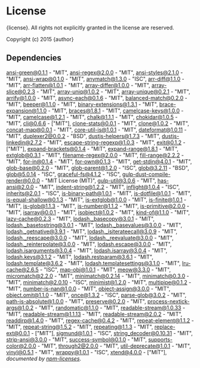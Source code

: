 # License

{license}. All rights not explicitly granted in the license are reserved.

Copyright (c) 2015 {author}

## Dependencies
[ansi-green@0.1.1](&quot;git+https://github.com/jonschlinkert/ansi-green&quot;) - &quot;MIT&quot;, [ansi-regex@2.0.0](&quot;git+https://github.com/sindresorhus/ansi-regex&quot;) - &quot;MIT&quot;, [ansi-styles@2.1.0](&quot;git+https://github.com/chalk/ansi-styles&quot;) - &quot;MIT&quot;, [ansi-wrap@0.1.0](&quot;git+https://github.com/jonschlinkert/ansi-wrap&quot;) - &quot;MIT&quot;, [anymatch@1.3.0](&quot;git+https://github.com/es128/anymatch&quot;) - &quot;ISC&quot;, [arr-diff@1.1.0](&quot;git+https://github.com/jonschlinkert/arr-diff&quot;) - &quot;MIT&quot;, [arr-flatten@1.0.1](&quot;https://github.com/jonschlinkert/arr-flatten&quot;) - &quot;MIT&quot;, [array-differ@1.0.0](&quot;https://github.com/sindresorhus/array-differ&quot;) - &quot;MIT&quot;, [array-slice@0.2.3](&quot;https://github.com/jonschlinkert/array-slice&quot;) - &quot;MIT&quot;, [array-uniq@1.0.2](&quot;git+https://github.com/sindresorhus/array-uniq&quot;) - &quot;MIT&quot;, [array-unique@0.2.1](&quot;https://github.com/jonschlinkert/array-unique&quot;) - &quot;MIT&quot;, [arrify@1.0.0](&quot;git+https://github.com/sindresorhus/arrify&quot;) - &quot;MIT&quot;, [async-each@0.1.6](&quot;https://github.com/paulmillr/async-each&quot;) - &quot;MIT&quot;, [balanced-match@0.2.0](&quot;https://github.com/juliangruber/balanced-match&quot;) - &quot;MIT&quot;, [beeper@1.1.0](&quot;git+https://github.com/sindresorhus/beeper&quot;) - &quot;MIT&quot;, [binary-extensions@1.3.1](&quot;git+https://github.com/sindresorhus/binary-extensions&quot;) - &quot;MIT&quot;, [brace-expansion@1.1.0](&quot;https://github.com/juliangruber/brace-expansion&quot;) - &quot;MIT&quot;, [braces@1.8.1](&quot;git+https://github.com/jonschlinkert/braces&quot;) - &quot;MIT&quot;, [camelcase-keys@1.0.0](&quot;git+https://github.com/sindresorhus/camelcase-keys&quot;) - &quot;MIT&quot;, [camelcase@1.2.1](&quot;git+https://github.com/sindresorhus/camelcase&quot;) - &quot;MIT&quot;, [chalk@1.1.1](&quot;git+https://github.com/chalk/chalk&quot;) - &quot;MIT&quot;, [chokidar@1.0.5](&quot;git+https://github.com/paulmillr/chokidar&quot;) - &quot;MIT&quot;, [cli@0.6.6](&quot;git+ssh://git@github.com/chriso/cli&quot;) - [&quot;MIT&quot;], [clone-stats@0.0.1](&quot;https://github.com/hughsk/clone-stats&quot;) - &quot;MIT&quot;, [clone@1.0.2](&quot;https://github.com/pvorb/node-clone&quot;) - &quot;MIT&quot;, [concat-map@0.0.1](&quot;https://github.com/substack/node-concat-map&quot;) - &quot;MIT&quot;, [core-util-is@1.0.1](&quot;https://github.com/isaacs/core-util-is&quot;) - &quot;MIT&quot;, [dateformat@1.0.11](&quot;git+https://github.com/felixge/node-dateformat&quot;) - &quot;MIT&quot;, [duplexer2@0.0.2](&quot;https://github.com/deoxxa/duplexer2&quot;) - &quot;BSD&quot;, [dustjs-helpers@1.7.3](&quot;git+https://github.com/linkedin/dustjs-helpers&quot;) - &quot;MIT&quot;, [dustjs-linkedin@2.7.2](&quot;git+https://github.com/linkedin/dustjs&quot;) - &quot;MIT&quot;, [escape-string-regexp@1.0.3](&quot;git+https://github.com/sindresorhus/escape-string-regexp&quot;) - &quot;MIT&quot;, [exit@0.1.2](&quot;https://github.com/cowboy/node-exit&quot;) - [&quot;MIT&quot;], [expand-brackets@0.1.4](&quot;git+https://github.com/jonschlinkert/expand-brackets&quot;) - &quot;MIT&quot;, [expand-range@1.8.1](&quot;https://github.com/jonschlinkert/expand-range&quot;) - &quot;MIT&quot;, [extglob@0.3.1](&quot;https://github.com/jonschlinkert/extglob&quot;) - &quot;MIT&quot;, [filename-regex@2.0.0](&quot;https://github.com/regexps/filename-regex&quot;) - &quot;MIT&quot;, [fill-range@2.2.2](&quot;https://github.com/jonschlinkert/fill-range&quot;) - &quot;MIT&quot;, [for-in@0.1.4](&quot;https://github.com/jonschlinkert/for-in&quot;) - &quot;MIT&quot;, [for-own@0.1.3](&quot;https://github.com/jonschlinkert/for-own&quot;) - &quot;MIT&quot;, [get-stdin@4.0.1](&quot;git+https://github.com/sindresorhus/get-stdin&quot;) - &quot;MIT&quot;, [glob-base@0.2.0](&quot;https://github.com/jonschlinkert/glob-base&quot;) - &quot;MIT&quot;, [glob-parent@1.2.0](&quot;git+https://github.com/es128/glob-parent&quot;) - &quot;ISC&quot;, [glob@3.2.11](&quot;https://github.com/isaacs/node-glob&quot;) - &quot;BSD&quot;, [glob@5.0.14](&quot;https://github.com/isaacs/node-glob&quot;) - &quot;ISC&quot;, [graceful-fs@4.1.2](&quot;git+https://github.com/isaacs/node-graceful-fs&quot;) - &quot;ISC&quot;, [gulp-dust-compile-render@0.0.0](&quot;https://github.com/Cellarise/gulp-dust-compile-render&quot;) - &quot;MIT License (MIT)&quot;, [gulp-util@3.0.6](&quot;git+https://github.com/wearefractal/gulp-util&quot;) - &quot;MIT&quot;, [has-ansi@2.0.0](&quot;git+https://github.com/sindresorhus/has-ansi&quot;) - &quot;MIT&quot;, [indent-string@1.2.2](&quot;git+https://github.com/sindresorhus/indent-string&quot;) - &quot;MIT&quot;, [inflight@1.0.4](&quot;https://github.com/isaacs/inflight&quot;) - &quot;ISC&quot;, [inherits@2.0.1](&quot;https://github.com/isaacs/inherits&quot;) - &quot;ISC&quot;, [is-binary-path@1.0.1](&quot;git+https://github.com/sindresorhus/is-binary-path&quot;) - &quot;MIT&quot;, [is-dotfile@1.0.1](&quot;https://github.com/jonschlinkert/is-dotfile&quot;) - &quot;MIT&quot;, [is-equal-shallow@0.1.3](&quot;https://github.com/jonschlinkert/is-equal-shallow&quot;) - &quot;MIT&quot;, [is-extglob@1.0.0](&quot;git+https://github.com/jonschlinkert/is-extglob&quot;) - &quot;MIT&quot;, [is-finite@1.0.1](&quot;git+https://github.com/sindresorhus/is-finite&quot;) - &quot;MIT&quot;, [is-glob@1.1.3](&quot;git+https://github.com/jonschlinkert/is-glob&quot;) - &quot;MIT&quot;, [is-number@1.1.2](&quot;https://github.com/jonschlinkert/is-number&quot;) - &quot;MIT&quot;, [is-primitive@2.0.0](&quot;https://github.com/jonschlinkert/is-primitive&quot;) - &quot;MIT&quot;, [isarray@0.0.1](&quot;https://github.com/juliangruber/isarray&quot;) - &quot;MIT&quot;, [isobject@1.0.2](&quot;https://github.com/jonschlinkert/isobject&quot;) - &quot;MIT&quot;, [kind-of@1.1.0](&quot;https://github.com/jonschlinkert/kind-of&quot;) - &quot;MIT&quot;, [lazy-cache@0.2.3](&quot;git+https://github.com/jonschlinkert/lazy-cache&quot;) - &quot;MIT&quot;, [lodash._basecopy@3.0.1](&quot;git+https://github.com/lodash/lodash&quot;) - &quot;MIT&quot;, [lodash._basetostring@3.0.1](&quot;git+https://github.com/lodash/lodash&quot;) - &quot;MIT&quot;, [lodash._basevalues@3.0.0](&quot;git+https://github.com/lodash/lodash&quot;) - &quot;MIT&quot;, [lodash._getnative@3.9.1](&quot;git+https://github.com/lodash/lodash&quot;) - &quot;MIT&quot;, [lodash._isiterateecall@3.0.9](&quot;git+https://github.com/lodash/lodash&quot;) - &quot;MIT&quot;, [lodash._reescape@3.0.0](&quot;git+https://github.com/lodash/lodash&quot;) - &quot;MIT&quot;, [lodash._reevaluate@3.0.0](&quot;git+https://github.com/lodash/lodash&quot;) - &quot;MIT&quot;, [lodash._reinterpolate@3.0.0](&quot;git+https://github.com/lodash/lodash&quot;) - &quot;MIT&quot;, [lodash.escape@3.0.0](&quot;git+https://github.com/lodash/lodash&quot;) - &quot;MIT&quot;, [lodash.isarguments@3.0.4](&quot;git+https://github.com/lodash/lodash&quot;) - &quot;MIT&quot;, [lodash.isarray@3.0.4](&quot;git+https://github.com/lodash/lodash&quot;) - &quot;MIT&quot;, [lodash.keys@3.1.2](&quot;git+https://github.com/lodash/lodash&quot;) - &quot;MIT&quot;, [lodash.restparam@3.6.1](&quot;git+https://github.com/lodash/lodash&quot;) - &quot;MIT&quot;, [lodash.template@3.6.2](&quot;git+https://github.com/lodash/lodash&quot;) - &quot;MIT&quot;, [lodash.templatesettings@3.1.0](&quot;git+https://github.com/lodash/lodash&quot;) - &quot;MIT&quot;, [lru-cache@2.6.5](&quot;https://github.com/isaacs/node-lru-cache&quot;) - &quot;ISC&quot;, [map-obj@1.0.1](&quot;git+https://github.com/sindresorhus/map-obj&quot;) - &quot;MIT&quot;, [meow@3.3.0](&quot;git+https://github.com/sindresorhus/meow&quot;) - &quot;MIT&quot;, [micromatch@2.2.0](&quot;git+https://github.com/jonschlinkert/micromatch&quot;) - &quot;MIT&quot;, [minimatch@0.2.14](&quot;https://github.com/isaacs/minimatch&quot;) - &quot;MIT&quot;, [minimatch@0.3.0](&quot;https://github.com/isaacs/minimatch&quot;) - &quot;MIT&quot;, [minimatch@2.0.10](&quot;https://github.com/isaacs/minimatch&quot;) - &quot;ISC&quot;, [minimist@1.2.0](&quot;https://github.com/substack/minimist&quot;) - &quot;MIT&quot;, [multipipe@0.1.2](&quot;git+https://github.com/juliangruber/multipipe&quot;) - &quot;MIT&quot;, [number-is-nan@1.0.0](&quot;git+https://github.com/sindresorhus/number-is-nan&quot;) - &quot;MIT&quot;, [object-assign@3.0.0](&quot;git+https://github.com/sindresorhus/object-assign&quot;) - &quot;MIT&quot;, [object.omit@1.1.0](&quot;https://github.com/jonschlinkert/object.omit&quot;) - &quot;MIT&quot;, [once@1.3.2](&quot;https://github.com/isaacs/once&quot;) - &quot;ISC&quot;, [parse-glob@3.0.2](&quot;https://github.com/jonschlinkert/parse-glob&quot;) - &quot;MIT&quot;, [path-is-absolute@1.0.0](&quot;git+https://github.com/sindresorhus/path-is-absolute&quot;) - &quot;MIT&quot;, [preserve@0.2.0](&quot;https://github.com/jonschlinkert/preserve&quot;) - &quot;MIT&quot;, [process-nextick-args@1.0.2](&quot;git+https://github.com/calvinmetcalf/process-nextick-args&quot;) - &quot;MIT&quot;, [randomatic@1.1.0](&quot;git+https://github.com/jonschlinkert/randomatic&quot;) - &quot;MIT&quot;, [readable-stream@1.0.33](&quot;https://github.com/isaacs/readable-stream&quot;) - &quot;MIT&quot;, [readable-stream@1.1.13](&quot;https://github.com/isaacs/readable-stream&quot;) - &quot;MIT&quot;, [readable-stream@2.0.2](&quot;https://github.com/nodejs/readable-stream&quot;) - &quot;MIT&quot;, [readdirp@1.4.0](&quot;https://github.com/thlorenz/readdirp&quot;) - &quot;MIT&quot;, [regex-cache@0.4.2](&quot;https://github.com/jonschlinkert/regex-cache&quot;) - &quot;MIT&quot;, [repeat-element@1.1.2](&quot;https://github.com/jonschlinkert/repeat-element&quot;) - &quot;MIT&quot;, [repeat-string@1.5.2](&quot;https://github.com/jonschlinkert/repeat-string&quot;) - &quot;MIT&quot;, [repeating@1.1.3](&quot;git+https://github.com/sindresorhus/repeating&quot;) - &quot;MIT&quot;, [replace-ext@0.0.1](&quot;https://github.com/wearefractal/replace-ext&quot;) - [&quot;MIT&quot;], [sigmund@1.0.1](&quot;https://github.com/isaacs/sigmund&quot;) - &quot;ISC&quot;, [string_decoder@0.10.31](&quot;https://github.com/rvagg/string_decoder&quot;) - &quot;MIT&quot;, [strip-ansi@3.0.0](&quot;git+https://github.com/sindresorhus/strip-ansi&quot;) - &quot;MIT&quot;, [success-symbol@0.1.0](&quot;git+https://github.com/jonschlinkert/success-symbol&quot;) - &quot;MIT&quot;, [supports-color@2.0.0](&quot;git+https://github.com/chalk/supports-color&quot;) - &quot;MIT&quot;, [through2@2.0.0](&quot;git+https://github.com/rvagg/through2&quot;) - &quot;MIT&quot;, [util-deprecate@1.0.1](&quot;https://github.com/TooTallNate/util-deprecate&quot;) - &quot;MIT&quot;, [vinyl@0.5.1](&quot;https://github.com/wearefractal/vinyl&quot;) - &quot;MIT&quot;, [wrappy@1.0.1](&quot;git+https://github.com/npm/wrappy&quot;) - &quot;ISC&quot;, [xtend@4.0.0](&quot;https://github.com/Raynos/xtend&quot;) - [&quot;MIT&quot;], 
*documented by [npm-licenses](http://github.com/AceMetrix/npm-license.git)*.